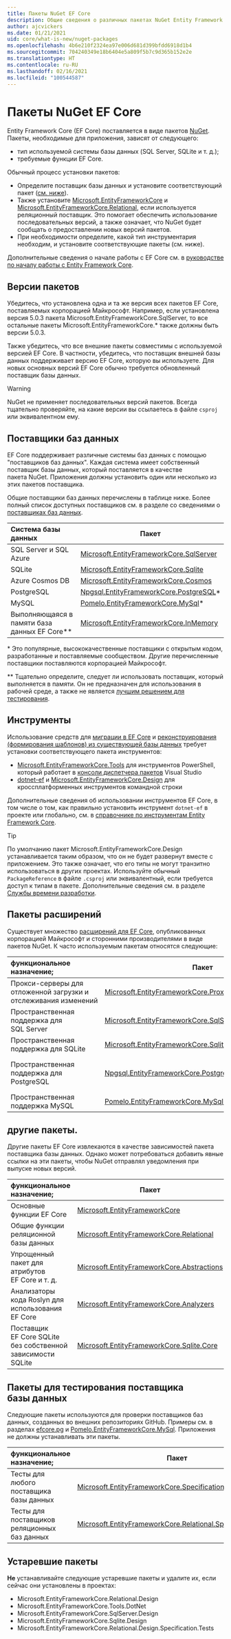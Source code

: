 ```yaml
---
title: Пакеты NuGet EF Core
description: Общие сведения о различных пакетах NuGet Entity Framework Core
author: ajcvickers
ms.date: 01/21/2021
uid: core/what-is-new/nuget-packages
ms.openlocfilehash: 4b6e210f2324ea97e006d681d399bfdd6918d1b4
ms.sourcegitcommit: 704240349e18b6404e5a809f5b7c9d365b152e2e
ms.translationtype: HT
ms.contentlocale: ru-RU
ms.lasthandoff: 02/16/2021
ms.locfileid: "100544587"
---
```

# <a name="ef-core-nuget-packages"></a>Пакеты NuGet EF Core

Entity Framework Core (EF Core) поставляется в виде пакетов [NuGet](https://www.nuget.org/). Пакеты, необходимые для приложения, зависят от следующего:

- тип используемой системы базы данных (SQL Server, SQLite и т. д.);
- требуемые функции EF Core.

Обычный процесс установки пакетов:

- Определите поставщик базы данных и установите соответствующий пакет ([см. ниже](#database-providers)).
- Также установите [Microsoft.EntityFrameworkCore](https://www.nuget.org/packages/Microsoft.EntityFrameworkCore/) и [Microsoft.EntityFrameworkCore.Relational](https://www.nuget.org/packages/Microsoft.EntityFrameworkCore.Relational/), если используется реляционный поставщик. Это помогает обеспечить использование последовательных версий, а также означает, что NuGet будет сообщать о предоставлении новых версий пакетов.
- При необходимости определите, какой тип инструментария необходим, и установите соответствующие пакеты (см. ниже).

Дополнительные сведения о начале работы с EF Core см. в [руководстве по началу работы с Entity Framework Core](xref:core/get-started/overview/first-app).

## <a name="package-versions"></a>Версии пакетов

Убедитесь, что установлена одна и та же версия всех пакетов EF Core, поставляемых корпорацией Майкрософт. Например, если установлена версия 5.0.3 пакета Microsoft.EntityFrameworkCore.SqlServer, то все остальные пакеты Microsoft.EntityFrameworkCore.* также должны быть версии 5.0.3.

Также убедитесь, что все внешние пакеты совместимы с используемой версией EF Core. В частности, убедитесь, что поставщик внешней базы данных поддерживает версию EF Core, которую вы используете. Для новых основных версий EF Core обычно требуется обновленный поставщик базы данных.

> [!WARNING]
> NuGet не применяет последовательных версий пакетов. Всегда тщательно проверяйте, на какие версии вы ссылаетесь в файле `csproj` или эквивалентном ему.

## <a name="database-providers"></a>Поставщики баз данных

EF Core поддерживает различные системы баз данных с помощью "поставщиков баз данных". Каждая система имеет собственный поставщик базы данных, который поставляется в качестве пакета NuGet. Приложения должны установить один или несколько из этих пакетов поставщика.

Общие поставщики баз данных перечислены в таблице ниже. Более полный список доступных поставщиков см. в разделе со сведениями о [поставщиках баз данных](xref:core/providers/index).

| Система базы данных                   | Пакет
|:----------------------------------|----------------------
| SQL Server и SQL Azure          | [Microsoft.EntityFrameworkCore.SqlServer](https://www.nuget.org/packages/Microsoft.EntityFrameworkCore.SqlServer)
| SQLite                            | [Microsoft.EntityFrameworkCore.Sqlite](https://www.nuget.org/packages/Microsoft.EntityFrameworkCore.Sqlite)
| Azure Cosmos DB                   | [Microsoft.EntityFrameworkCore.Cosmos](https://www.nuget.org/packages/Microsoft.EntityFrameworkCore.Cosmos)
| PostgreSQL                        | [Npgsql.EntityFrameworkCore.PostgreSQL](https://www.nuget.org/packages/Npgsql.EntityFrameworkCore.PostgreSQL/)*
| MySQL                             | [Pomelo.EntityFrameworkCore.MySql](https://www.nuget.org/packages/Pomelo.EntityFrameworkCore.MySql/)*
| Выполняющаяся в памяти база данных EF Core**      | [Microsoft.EntityFrameworkCore.InMemory](https://www.nuget.org/packages/Microsoft.EntityFrameworkCore.InMemory)

* Это популярные, высококачественные поставщики с открытым кодом, разработанные и поставляемые сообществом. Другие перечисленные поставщики поставляются корпорацией Майкрософт.

** Тщательно определите, следует ли использовать поставщик, который выполняется в памяти. Он не предназначен для использования в рабочей среде, а также не является [лучшим решением для тестирования](xref:core/testing/index).

## <a name="tools"></a>Инструменты

Использование средств для [миграции в EF Core](xref:core/managing-schemas/migrations/index) и [реконструирования (формирования шаблонов) из существующей базы данных](xref:core/managing-schemas/scaffolding) требует установки соответствующего пакета инструментов:

- [Microsoft.EntityFrameworkCore.Tools](https://www.nuget.org/packages/Microsoft.EntityFrameworkCore.Tools/) для инструментов PowerShell, который работает в [консоли диспетчера пакетов](/nuget/consume-packages/install-use-packages-powershell) Visual Studio
- [dotnet-ef](https://www.nuget.org/packages/dotnet-ef/) и [Microsoft.EntityFrameworkCore.Design](https://www.nuget.org/packages/Microsoft.EntityFrameworkCore.Design/) для кроссплатформенных инструментов командной строки

Дополнительные сведения об использовании инструментов EF Core, в том числе о том, как правильно установить инструмент `dotnet-ef` в проекте или глобально, см. в [справочнике по инструментам Entity Framework Core](xref:core/cli/index).

> [!TIP]
> По умолчанию пакет Microsoft.EntityFrameworkCore.Design устанавливается таким образом, что он не будет развернут вместе с приложением. Это также означает, что его типы не могут транзитно использоваться в других проектах. Используйте обычный `PackageReference` в файле `.csproj` или эквивалентный, если требуется доступ к типам в пакете. Дополнительные сведения см. в разделе [Службы времени разработки](xref:core/cli/services).

## <a name="extension-packages"></a>Пакеты расширений

Существует множество [расширений для EF Core](xref:core/extensions/index), опубликованных корпорацией Майкрософт и сторонними производителями в виде пакетов NuGet. К часто используемым пакетам относятся следующие:

| функциональное назначение;                                | Пакет | Дополнительные зависимости
|:---------------------------------------------|---------|------------------------
| Прокси-серверы для отложенной загрузки и отслеживания изменений | [Microsoft.EntityFrameworkCore.Proxies](https://www.nuget.org/packages/Microsoft.EntityFrameworkCore.Proxies/) | [Castle.Core](https://www.nuget.org/packages/Castle.Core/)
| Пространственная поддержка для SQL Server               | [Microsoft.EntityFrameworkCore.SqlServer.NetTopologySuite](https://www.nuget.org/packages/Microsoft.EntityFrameworkCore.Sqlite.NetTopologySuite/) | [NetTopologySuite](https://www.nuget.org/packages/NetTopologySuite/) and [NetTopologySuite.IO.SqlServerBytes](https://www.nuget.org/packages/NetTopologySuite.IO.SqlServerBytes/)
| Пространственная поддержка для SQLite                   | [Microsoft.EntityFrameworkCore.Sqlite.NetTopologySuite](https://www.nuget.org/packages/Microsoft.EntityFrameworkCore.Sqlite.NetTopologySuite/) | [NetTopologySuite](https://www.nuget.org/packages/NetTopologySuite/) and [NetTopologySuite.IO.SpatiaLite](https://www.nuget.org/packages/NetTopologySuite.IO.SpatiaLite/)
| Пространственная поддержка для PostgreSQL               | [Npgsql.EntityFrameworkCore.PostgreSQL.NetTopologySuite](https://www.nuget.org/packages/Npgsql.EntityFrameworkCore.PostgreSQL.NetTopologySuite) | [NetTopologySuite](https://www.nuget.org/packages/NetTopologySuite/) и [NetTopologySuite.IO.PostGIS](https://www.nuget.org/packages/NetTopologySuite.IO.PostGIS/) (посредством [Npgsql.NetTopologySuite](https://www.nuget.org/packages/Npgsql.NetTopologySuite/))
| Пространственная поддержка MySQL                    | [Pomelo.EntityFrameworkCore.MySql.NetTopologySuite](https://www.nuget.org/packages/Pomelo.EntityFrameworkCore.MySql.NetTopologySuite) | [NetTopologySuite](https://www.nuget.org/packages/NetTopologySuite/)

## <a name="other-packages"></a>другие пакеты.

Другие пакеты EF Core извлекаются в качестве зависимостей пакета поставщика базы данных. Однако может потребоваться добавить явные ссылки на эти пакеты, чтобы NuGet отправлял уведомления при выпуске новых версий.

| функциональное назначение;                                              | Пакет
|:-----------------------------------------------------------|--------
| Основные функции EF Core                                | [Microsoft.EntityFrameworkCore](https://www.nuget.org/packages/Microsoft.EntityFrameworkCore/)
| Общие функции реляционной базы данных                   | [Microsoft.EntityFrameworkCore.Relational](https://www.nuget.org/packages/Microsoft.EntityFrameworkCore.Relational/)
| Упрощенный пакет для атрибутов EF Core и т. д.           | [Microsoft.EntityFrameworkCore.Abstractions](https://www.nuget.org/packages/Microsoft.EntityFrameworkCore.Abstractions/)
| Анализаторы кода Roslyn для использования EF Core                    | [Microsoft.EntityFrameworkCore.Analyzers](https://www.nuget.org/packages/Microsoft.EntityFrameworkCore.Analyzers/)
| Поставщик EF Core SQLite без собственной зависимости SQLite | [Microsoft.EntityFrameworkCore.Sqlite.Core](https://www.nuget.org/packages/Microsoft.EntityFrameworkCore.Sqlite.Core/)

## <a name="packages-for-database-provider-testing"></a>Пакеты для тестирования поставщика базы данных

Следующие пакеты используются для проверки поставщиков баз данных, созданных во внешних репозиториях GitHub. Примеры см. в разделах [efcore.pg](https://github.com/npgsql/efcore.pg) и [Pomelo.EntityFrameworkCore.MySql](https://github.com/PomeloFoundation/Pomelo.EntityFrameworkCore.MySql). Приложения не должны устанавливать эти пакеты.

| функциональное назначение;                                              | Пакет
|:-----------------------------------------------------------|--------
| Тесты для любого поставщика базы данных                            | [Microsoft.EntityFrameworkCore.Specification.Tests](https://www.nuget.org/packages/Microsoft.EntityFrameworkCore.Specification.Tests/)
| Тесты для поставщиков реляционных баз данных                    | [Microsoft.EntityFrameworkCore.Relational.Specification.Tests](https://www.nuget.org/packages/Microsoft.EntityFrameworkCore.Relational.Specification.Tests/)

## <a name="obsolete-packages"></a>Устаревшие пакеты

**Не** устанавливайте следующие устаревшие пакеты и удалите их, если сейчас они установлены в проектах:

- Microsoft.EntityFrameworkCore.Relational.Design
- Microsoft.EntityFrameworkCore.Tools.DotNet
- Microsoft.EntityFrameworkCore.SqlServer.Design
- Microsoft.EntityFrameworkCore.Sqlite.Design
- Microsoft.EntityFrameworkCore.Relational.Design.Specification.Tests

